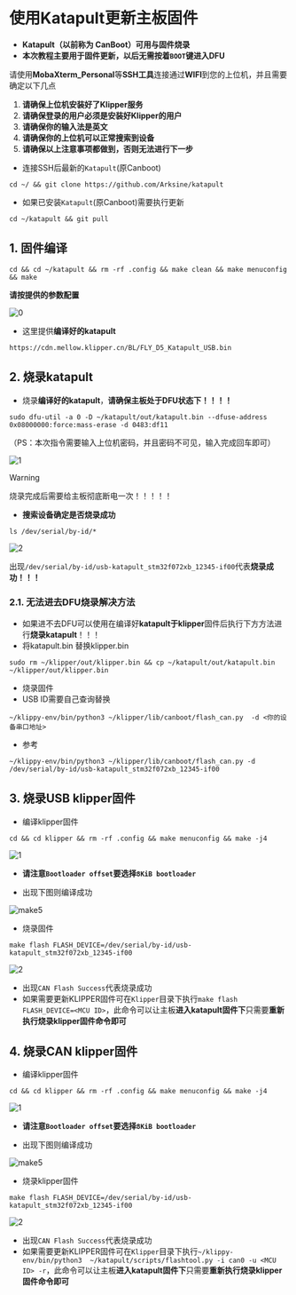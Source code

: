 # **使用Katapult更新主板固件**

* **Katapult（以前称为 CanBoot）可用与固件烧录**
* **本次教程主要用于固件更新，以后无需按着`BOOT`键进入DFU**

请使用**MobaXterm_Personal**等**SSH工具**连接通过**WIFI**到您的上位机，并且需要确定以下几点

1. **请确保上位机安装好了Klipper服务**
2. **请确保登录的用户必须是安装好Klipper的用户**
3. **请确保你的输入法是英文**
4. **请确保你的上位机可以正常搜索到设备**
5. **请确保以上注意事项都做到，否则无法进行下一步**

* 连接SSH后最新的`Katapult`(原Canboot)

```
cd ~/ && git clone https://github.com/Arksine/katapult 
```

* 如果已安装`Katapult`(原Canboot)需要执行更新

```
cd ~/katapult && git pull
```

## 1. 固件编译

```
cd && cd ~/katapult && rm -rf .config && make clean && make menuconfig  && make
```

**请按提供的参数配置**

![0](../../images/boards/fly_d5/katapult.png)

* 这里提供**编译好的katapult**

```
https://cdn.mellow.klipper.cn/BL/FLY_D5_Katapult_USB.bin
```



## 2. 烧录katapult

* 烧录**编译好的katapult**，**请确保主板处于DFU状态下！！！！**

```
sudo dfu-util -a 0 -D ~/katapult/out/katapult.bin --dfuse-address 0x08000000:force:mass-erase -d 0483:df11
```

（PS：本次指令需要输入上位机密码，并且密码不可见，输入完成回车即可）

![1](../../images/boards/fly_d5/katapult1.png)

> [!Warning]
>
> 烧录完成后需要给主板彻底断电一次！！！！！

* **搜索设备确定是否烧录成功**

```
ls /dev/serial/by-id/*
```

![2](../../images/boards/fly_d5/katapult2.png)

出现`/dev/serial/by-id/usb-katapult_stm32f072xb_12345-if00`代表**烧录成功！！！**

### 2.1. 无法进去DFU烧录解决方法

* 如果进不去DFU可以使用在编译好**katapult于klipper**固件后执行下方方法进行**烧录katapult**！！！
* 将katapult.bin 替换klipper.bin

```
sudo rm ~/klipper/out/klipper.bin && cp ~/katapult/out/katapult.bin ~/klipper/out/klipper.bin
```

* 烧录固件
* USB ID需要自己查询替换

```
~/klippy-env/bin/python3 ~/klipper/lib/canboot/flash_can.py  -d <你的设备串口地址>
```

* 参考

```
~/klippy-env/bin/python3 ~/klipper/lib/canboot/flash_can.py -d /dev/serial/by-id/usb-katapult_stm32f072xb_12345-if00
```



## 3. 烧录USB klipper固件

* 编译klipper固件

```
cd && cd klipper && rm -rf .config && make menuconfig && make -j4
```

![1](../../images/boards/fly_d5/usb1.png)

* **请注意`Bootloader offset`要选择`8KiB bootloader`**

* 出现下图则编译成功

![make5](../../images/firmware/make5.png)

* 烧录固件

```
make flash FLASH_DEVICE=/dev/serial/by-id/usb-katapult_stm32f072xb_12345-if00
```

![2](../../images/boards/fly_d5/flash2.png)

* 出现`CAN Flash Success`代表烧录成功
* 如果需要更新KLIPPER固件可在`Klipper`目录下执行`make flash FLASH_DEVICE=<MCU ID>`，此命令可以让主板**进入katapult固件下**只需要**重新执行烧录klipper固件命令即可**

## 4.  烧录CAN klipper固件

* 编译klipper固件

```
cd && cd klipper && rm -rf .config && make menuconfig && make -j4
```

![1](../../images/boards/fly_d5/can1.png)

* **请注意`Bootloader offset`要选择`8KiB bootloader`**

* 出现下图则编译成功

![make5](../../images/firmware/make5.png)

* 烧录klipper固件

```
make flash FLASH_DEVICE=/dev/serial/by-id/usb-katapult_stm32f072xb_12345-if00
```

![2](../../images/boards/fly_d5/flash2.png)

* 出现`CAN Flash Success`代表烧录成功
* 如果需要更新KLIPPER固件可在`Klipper`目录下执行`~/klippy-env/bin/python3  ~/katapult/scripts/flashtool.py -i can0 -u <MCU ID> -r`，此命令可以让主板**进入katapult固件下**只需要**重新执行烧录klipper固件命令即可**

